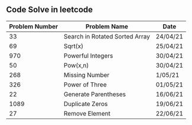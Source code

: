 ## Code Solve in leetcode

| Problem Number | Problem Name | Date |
| ------------- | ------------- |------------- |
| 33  | Search in Rotated Sorted Array  | 24/04/21 |
| 69  | Sqrt(x)  | 25/04/21 |
| 970  | Powerful Integers  | 30/04/21 |
| 50 | Pow(x,n)  | 30/04/21 |
| 268 | Missing Number     | 1/05/21 |
| 326 | Power of Three  | 01/05/21 |
| 22 | Generate Parentheses  | 16/06/21 |
| 1089 | Duplicate Zeros  | 19/06/21 |
| 27 | Remove Element  | 22/06/21 |